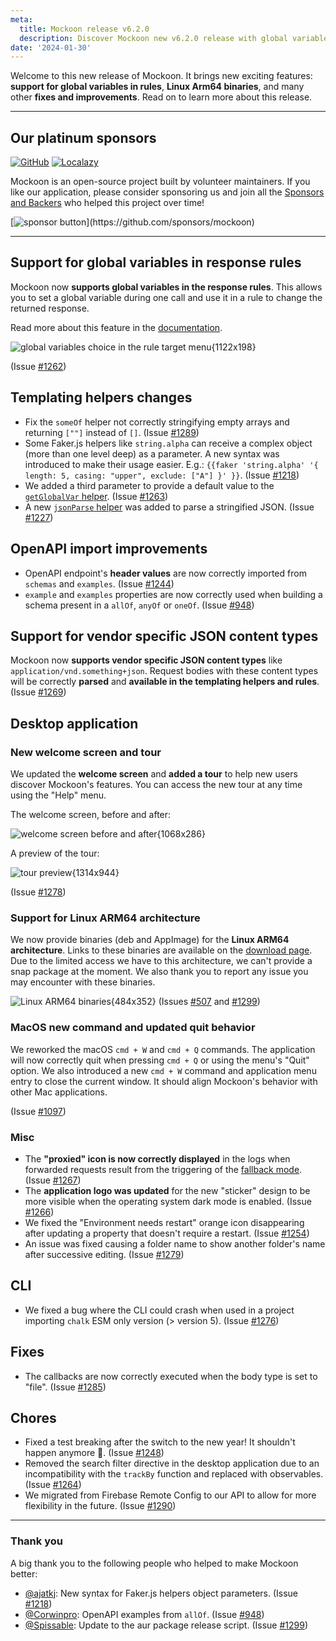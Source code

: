 ```yaml
---
meta:
  title: Mockoon release v6.2.0
  description: Discover Mockoon new v6.2.0 release with global variables support in rules, Linux Arm64 binaries, and many other fixes and improvements.
date: '2024-01-30'
---
```


Welcome to this new release of Mockoon. It brings new exciting features: **support for global variables in rules**, **Linux Arm64 binaries**, and many other **fixes and improvements**. Read on to learn more about this release.

---

## Our platinum sponsors

[![GitHub](https://mockoon.com/images/sponsors/github.png)](https://github.blog/2023-04-12-github-accelerator-our-first-cohort-and-whats-next/)
[![Localazy](https://mockoon.com/images/sponsors/localazy.png)](https://localazy.com/register?ref=a9CiDC61gOac-azO)

Mockoon is an open-source project built by volunteer maintainers. If you like our application, please consider sponsoring us and join all the [Sponsors and Backers](https://github.com/mockoon/mockoon/blob/main/backers.md) who helped this project over time!

[![sponsor button](https://mockoon.com/images/sponsor-btn-250.png?)](https://github.com/sponsors/mockoon)

---

## Support for global variables in response rules

Mockoon now **supports global variables in the response rules**. This allows you to set a global variable during one call and use it in a rule to change the returned response.

Read more about this feature in the [documentation](https://mockoon.com/docs/latest/route-responses/dynamic-rules/#1-target).

![global variables choice in the rule target menu{1122x198}](/images/releases/6.2.0/global-variables-response-rules.png)

(Issue [#1262](https://github.com/mockoon/mockoon/issues/1262))

## Templating helpers changes

- Fix the `someOf` helper not correctly stringifying empty arrays and returning `[""]` instead of `[]`. (Issue [#1289](https://github.com/mockoon/mockoon/issues/1289))
- Some Faker.js helpers like `string.alpha` can receive a complex object (more than one level deep) as a parameter. A new syntax was introduced to make their usage easier. E.g.:
  `{{faker 'string.alpha' '{ length: 5, casing: "upper", exclude: ["A"] }' }}`. (Issue [#1218](https://github.com/mockoon/mockoon/issues/1218))
- We added a third parameter to provide a default value to the [`getGlobalVar` helper](https://mockoon.com/docs/latest/templating/mockoon-variables-helpers/#getglobalvar). (Issue [#1263](https://github.com/mockoon/mockoon/issues/1263))
- A new [`jsonParse` helper](https://mockoon.com/docs/latest/templating/mockoon-helpers/#jsonparse) was added to parse a stringified JSON. (Issue [#1227](https://github.com/mockoon/mockoon/issues/1227))

## OpenAPI import improvements

- OpenAPI endpoint's **header values** are now correctly imported from `schemas` and `examples`. (Issue [#1244](https://github.com/mockoon/mockoon/issues/1244))
- `example` and `examples` properties are now correctly used when building a schema present in a `allOf`, `anyOf` or `oneOf`. (Issue [#948](https://github.com/mockoon/mockoon/issues/948))

## Support for vendor specific JSON content types

Mockoon now **supports vendor specific JSON content types** like `application/vnd.something+json`. Request bodies with these content types will be correctly **parsed** and **available in the templating helpers and rules**. (Issue [#1269](https://github.com/mockoon/mockoon/issues/1269))

## Desktop application

### New welcome screen and tour

We updated the **welcome screen** and **added a tour** to help new users discover Mockoon's features. You can access the new tour at any time using the "Help" menu.

The welcome screen, before and after:

![welcome screen before and after{1068x286}](/images/releases/6.2.0/welcome-screen-before-after.png)

A preview of the tour:

![tour preview{1314x944}](/images/releases/6.2.0/new-tour-preview.png)

(Issue [#1278](https://github.com/mockoon/mockoon/pull/1278))

### Support for Linux ARM64 architecture

We now provide binaries (deb and AppImage) for the **Linux ARM64 architecture**. Links to these binaries are available on the [download page](https://mockoon.com/download/). Due to the limited access we have to this architecture, we can't provide a snap package at the moment. We also thank you to report any issue you may encounter with these binaries.

![Linux ARM64 binaries{484x352}](/images/releases/6.2.0/linux-arm64.png)
(Issues [#507](https://github.com/mockoon/mockoon/issues/507) and [#1299](https://github.com/mockoon/mockoon/pull/1299))

### MacOS new command and updated quit behavior

We reworked the macOS `cmd + W` and `cmd + Q` commands. The application will now correctly quit when pressing `cmd + Q` or using the menu's "Quit" option. We also introduced a new `cmd + W` command and application menu entry to close the current window. It should align Mockoon's behavior with other Mac applications.

(Issue [#1097](https://github.com/mockoon/mockoon/issues/1097))

### Misc

- The **"proxied" icon is now correctly displayed** in the logs when forwarded requests result from the triggering of the [fallback mode](https://mockoon.com/docs/latest/route-responses/multiple-responses/#fallback-mode). (Issue [#1267](https://github.com/mockoon/mockoon/issues/1267))
- The **application logo was updated** for the new "sticker" design to be more visible when the operating system dark mode is enabled. (Issue [#1266](https://github.com/mockoon/mockoon/issues/1266))
- We fixed the "Environment needs restart" orange icon disappearing after updating a property that doesn't require a restart. (Issue [#1254](https://github.com/mockoon/mockoon/pull/1254))
- An issue was fixed causing a folder name to show another folder's name after successive editing. (Issue [#1279](https://github.com/mockoon/mockoon/issues/1279))

## CLI

- We fixed a bug where the CLI could crash when used in a project importing `chalk` ESM only version (> version 5). (Issue [#1276](https://github.com/mockoon/mockoon/issues/1276))

## Fixes

- The callbacks are now correctly executed when the body type is set to "file". (Issue [#1285](https://github.com/mockoon/mockoon/issues/1285))

## Chores

- Fixed a test breaking after the switch to the new year! It shouldn't happen anymore 🙂. (Issue [#1248](https://github.com/mockoon/mockoon/issues/1248))
- Removed the search filter directive in the desktop application due to an incompatibility with the `trackBy` function and replaced with observables. (Issue [#1264](https://github.com/mockoon/mockoon/pull/1264))
- We migrated from Firebase Remote Config to our API to allow for more flexibility in the future. (Issue [#1290](https://github.com/mockoon/mockoon/pull/1290))

---

### Thank you

A big thank you to the following people who helped to make Mockoon better:

- [@ajatkj](https://github.com/ajatkj): New syntax for Faker.js helpers object parameters. (Issue [#1218](https://github.com/mockoon/mockoon/issues/1218))
- [@Corwinpro](https://github.com/Corwinpro): OpenAPI examples from `allOf`. (Issue [#948](https://github.com/mockoon/mockoon/issues/948))
- [@Spissable](https://github.com/Spissable): Update to the aur package release script. (Issue [#1299](https://github.com/mockoon/mockoon/pull/1299))
